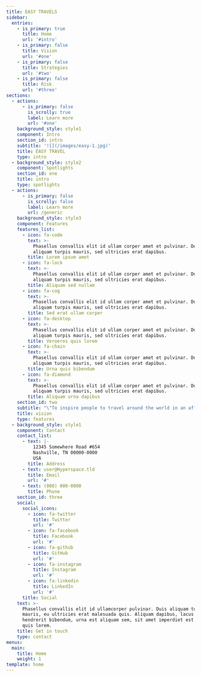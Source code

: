```yaml
---
title: EASY TRAVELS
sidebar:
  entries:
    - is_primary: true
      title: Home
      url: '#intro'
    - is_primary: false
      title: Vision
      url: '#one'
    - is_primary: false
      title: Strategies
      url: '#two'
    - is_primary: false
      title: Risk
      url: '#three'
sections:
  - actions:
      - is_primary: false
        is_scrolly: true
        label: Learn more
        url: '#one'
    background_style: style1
    component: Intro
    section_id: intro
    subtitle: '![](/images/easy-1.jpg)'
    title: EASY TRAVEL
    type: intro
  - background_style: style2
    component: Spotlights
    section_id: one
    title: intro
    type: spotlights
  - actions:
      - is_primary: false
        is_scrolly: false
        label: Learn more
        url: /generic
    background_style: style3
    component: Features
    features_list:
      - icon: fa-code
        text: >-
          Phasellus convallis elit id ullam corper amet et pulvinar. Duis
          aliquam turpis mauris, sed ultricies erat dapibus.
        title: Lorem ipsum amet
      - icon: fa-lock
        text: >-
          Phasellus convallis elit id ullam corper amet et pulvinar. Duis
          aliquam turpis mauris, sed ultricies erat dapibus.
        title: Aliquam sed nullam
      - icon: fa-cog
        text: >-
          Phasellus convallis elit id ullam corper amet et pulvinar. Duis
          aliquam turpis mauris, sed ultricies erat dapibus.
        title: Sed erat ullam corper
      - icon: fa-desktop
        text: >-
          Phasellus convallis elit id ullam corper amet et pulvinar. Duis
          aliquam turpis mauris, sed ultricies erat dapibus.
        title: Veroeros quis lorem
      - icon: fa-chain
        text: >-
          Phasellus convallis elit id ullam corper amet et pulvinar. Duis
          aliquam turpis mauris, sed ultricies erat dapibus.
        title: Urna quis bibendum
      - icon: fa-diamond
        text: >-
          Phasellus convallis elit id ullam corper amet et pulvinar. Duis
          aliquam turpis mauris, sed ultricies erat dapibus.
        title: Aliquam urna dapibus
    section_id: two
    subtitle: "\"To inspire people to travel around the world in an affordable way beyond their expectations\".\rMy future goal for the company is helping maximum number of travellers to travel around the\rworld in an affordable way. Most of the travellers find difficulty in planning an ideal trip and\rthey end up in problems going through fraud websites and travel agents. Our research\rplatform would collect reviews and opinions from travellers and we would make different\rtour itineraries at different budgets at best prices, so this tour itinerary has all the travel\rtickets, accommodation, tickets for all the local monuments and breakfast. Travellers while\rplanning for a trip have to go through different websites for booking different tickets and\raccommodations and this thing would take a whole lot of time and would even end up in\rproblems due to fraud websites. So this venture would solve all the problems of travellers,\rthis would be a one-stop destination to get the best tour itinerary that every traveller would\rwant. In the coming future, our website will be having many new added features that will\rhelp travellers connect and also make the bookings easier than ever and we will improve user\rexperience and make sure people save money and time and have pleasant and unique travel\rexperience."
    title: vision
    type: features
  - background_style: style1
    component: Contact
    contact_list:
      - text: |-
          12345 Somewhere Road #654
          Nashville, TN 00000-0000
          USA
        title: Address
      - text: user@Hyperspace.tld
        title: Email
        url: '#'
      - text: (000) 000-0000
        title: Phone
    section_id: three
    social:
      social_icons:
        - icon: fa-twitter
          title: Twitter
          url: '#'
        - icon: fa-facebook
          title: Facebook
          url: '#'
        - icon: fa-github
          title: GitHub
          url: '#'
        - icon: fa-instagram
          title: Instagram
          url: '#'
        - icon: fa-linkedin
          title: LinkedIn
          url: '#'
      title: Social
    text: >-
      Phasellus convallis elit id ullamcorper pulvinar. Duis aliquam turpis
      mauris, eu ultricies erat malesuada quis. Aliquam dapibus, lacus eget
      hendrerit bibendum, urna est aliquam sem, sit amet imperdiet est velit
      quis lorem.
    title: Get in touch
    type: contact
menus:
  main:
    title: Home
    weight: 1
template: home
---
```


